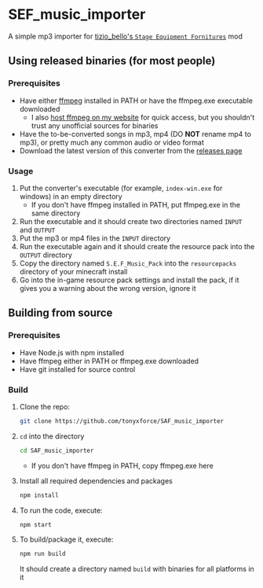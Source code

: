 # SEF_music_importer

A simple mp3 importer for [tizio_bello's `Stage Equipment Fornitures`](https://www.curseforge.com/minecraft/mc-mods/stage-equipment-fornitures) mod

## Using released binaries (for most people)

### Prerequisites

- Have either [ffmpeg](https://www.ffmpeg.org/) installed in PATH or have the ffmpeg.exe executable downloaded
    - I also [host ffmpeg on my website](https://tonyxforce.hu/ffmpeg.exe) for quick access, but you shouldn't trust any unofficial sources for binaries
- Have the to-be-converted songs in mp3, mp4 (DO **NOT** rename mp4 to mp3), or pretty much any common audio or video format
- Download the latest version of this converter from the [releases page](https://github.com/tonyxforce/SAF_music_importer/releases)

### Usage

1. Put the converter's executable (for example, `index-win.exe` for windows) in an empty directory
    - If you don't have ffmpeg installed in PATH, put ffmpeg.exe in the same directory
2. Run the executable and it should create two directories named `INPUT` and `OUTPUT`
3. Put the mp3 or mp4 files in the `INPUT` directory
4. Run the executable again and it should create the resource pack into the `OUTPUT` directory
5. Copy the directory named `S.E.F_Music_Pack` into the `resourcepacks` directory of your minecraft install
6. Go into the in-game resource pack settings and install the pack, if it gives you a warning about the wrong version, ignore it

## Building from source

### Prerequisites

- Have Node.js with npm installed
- Have ffmpeg either in PATH or ffmpeg.exe downloaded
- Have git installed for source control

### Build

1) Clone the repo:

    ```bash
    git clone https://github.com/tonyxforce/SAF_music_importer
    ```

2) `cd` into the directory

    ```bash
    cd SAF_music_importer
    ```

    - If you don't have ffmpeg in PATH, copy ffmpeg.exe here

3) Install all required dependencies and packages

    ```bash
    npm install
    ```

4) To run the code, execute:

    ```bash
    npm start
    ```

5) To build/package it, execute:

    ```bash
    npm run build
    ```

    It should create a directory named `build` with binaries for all platforms in it
